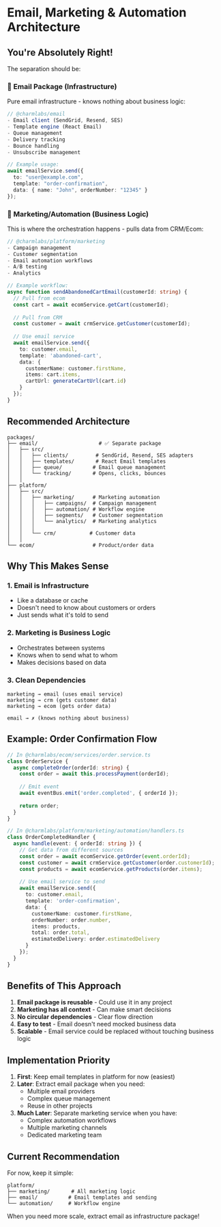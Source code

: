 # Email, Marketing & Automation Architecture

## You're Absolutely Right! 

The separation should be:

### 📧 Email Package (Infrastructure)
Pure email infrastructure - knows nothing about business logic:
```typescript
// @charmlabs/email
- Email client (SendGrid, Resend, SES)
- Template engine (React Email)
- Queue management
- Delivery tracking
- Bounce handling
- Unsubscribe management

// Example usage:
await emailService.send({
  to: "user@example.com",
  template: "order-confirmation",
  data: { name: "John", orderNumber: "12345" }
});
```

### 🎯 Marketing/Automation (Business Logic)
This is where the orchestration happens - pulls data from CRM/Ecom:
```typescript
// @charmlabs/platform/marketing
- Campaign management
- Customer segmentation
- Email automation workflows
- A/B testing
- Analytics

// Example workflow:
async function sendAbandonedCartEmail(customerId: string) {
  // Pull from ecom
  const cart = await ecomService.getCart(customerId);
  
  // Pull from CRM
  const customer = await crmService.getCustomer(customerId);
  
  // Use email service
  await emailService.send({
    to: customer.email,
    template: 'abandoned-cart',
    data: {
      customerName: customer.firstName,
      items: cart.items,
      cartUrl: generateCartUrl(cart.id)
    }
  });
}
```

## Recommended Architecture

```
packages/
├── email/                    # ✅ Separate package
│   ├── src/
│   │   ├── clients/         # SendGrid, Resend, SES adapters
│   │   ├── templates/       # React Email templates
│   │   ├── queue/          # Email queue management
│   │   └── tracking/       # Opens, clicks, bounces
│   │
├── platform/
│   ├── src/
│   │   ├── marketing/      # Marketing automation
│   │   │   ├── campaigns/  # Campaign management
│   │   │   ├── automation/ # Workflow engine
│   │   │   ├── segments/   # Customer segmentation
│   │   │   └── analytics/  # Marketing analytics
│   │   │
│   │   └── crm/           # Customer data
│   │
└── ecom/                   # Product/order data
```

## Why This Makes Sense

### 1. **Email is Infrastructure**
- Like a database or cache
- Doesn't need to know about customers or orders
- Just sends what it's told to send

### 2. **Marketing is Business Logic**
- Orchestrates between systems
- Knows when to send what to whom
- Makes decisions based on data

### 3. **Clean Dependencies**
```
marketing → email (uses email service)
marketing → crm (gets customer data)
marketing → ecom (gets order data)

email → ✗ (knows nothing about business)
```

## Example: Order Confirmation Flow

```typescript
// In @charmlabs/ecom/services/order.service.ts
class OrderService {
  async completeOrder(orderId: string) {
    const order = await this.processPayment(orderId);
    
    // Emit event
    await eventBus.emit('order.completed', { orderId });
    
    return order;
  }
}

// In @charmlabs/platform/marketing/automation/handlers.ts
class OrderCompletedHandler {
  async handle(event: { orderId: string }) {
    // Get data from different sources
    const order = await ecomService.getOrder(event.orderId);
    const customer = await crmService.getCustomer(order.customerId);
    const products = await ecomService.getProducts(order.items);
    
    // Use email service to send
    await emailService.send({
      to: customer.email,
      template: 'order-confirmation',
      data: {
        customerName: customer.firstName,
        orderNumber: order.number,
        items: products,
        total: order.total,
        estimatedDelivery: order.estimatedDelivery
      }
    });
  }
}
```

## Benefits of This Approach

1. **Email package is reusable** - Could use it in any project
2. **Marketing has all context** - Can make smart decisions
3. **No circular dependencies** - Clear flow direction
4. **Easy to test** - Email doesn't need mocked business data
5. **Scalable** - Email service could be replaced without touching business logic

## Implementation Priority

1. **First**: Keep email templates in platform for now (easiest)
2. **Later**: Extract email package when you need:
   - Multiple email providers
   - Complex queue management
   - Reuse in other projects
3. **Much Later**: Separate marketing service when you have:
   - Complex automation workflows
   - Multiple marketing channels
   - Dedicated marketing team

## Current Recommendation

For now, keep it simple:
```
platform/
├── marketing/       # All marketing logic
├── email/          # Email templates and sending
└── automation/     # Workflow engine
```

When you need more scale, extract email as infrastructure package!